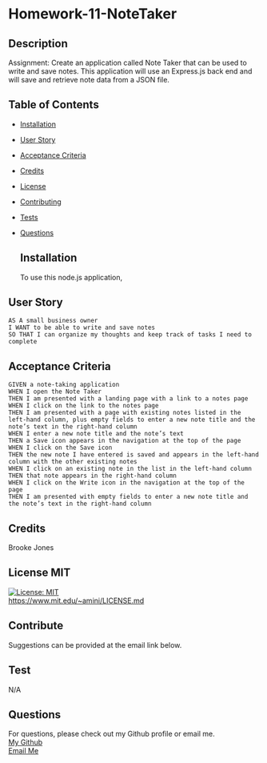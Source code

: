 # Homework-11-NoteTaker

## Description  
Assignment: Create an application called Note Taker that can be used to write and save notes. This application will use an Express.js back end and will save and retrieve note data from a JSON file.
  
## Table of Contents
- [Installation](#install)
- [User Story](#userstory)
- [Acceptance Criteria](#acceptancecriteria)
- [Credits](#credits)
- [License](#license)
- [Contributing](#contribute)
- [Tests](#test)
- [Questions](#questions)  

  ## Installation  
  To use this node.js application,
  
## User Story
```
AS A small business owner
I WANT to be able to write and save notes
SO THAT I can organize my thoughts and keep track of tasks I need to complete
```

## Acceptance Criteria
```
GIVEN a note-taking application
WHEN I open the Note Taker
THEN I am presented with a landing page with a link to a notes page
WHEN I click on the link to the notes page
THEN I am presented with a page with existing notes listed in the left-hand column, plus empty fields to enter a new note title and the note’s text in the right-hand column
WHEN I enter a new note title and the note’s text
THEN a Save icon appears in the navigation at the top of the page
WHEN I click on the Save icon
THEN the new note I have entered is saved and appears in the left-hand column with the other existing notes
WHEN I click on an existing note in the list in the left-hand column
THEN that note appears in the right-hand column
WHEN I click on the Write icon in the navigation at the top of the page
THEN I am presented with empty fields to enter a new note title and the note’s text in the right-hand column
```

## Credits  
Brooke Jones  

## License MIT
[![License: MIT](https://img.shields.io/badge/License-MIT-yellow.svg)](https://opensource.org/licenses/MIT)  
https://www.mit.edu/~amini/LICENSE.md  
    
## Contribute  
 Suggestions can be provided at the email link below.  

## Test  
N/A

  ## Questions  
  For questions, please check out my Github profile or email me.  
 [My Github](https://www.github.com/jones406)  
[Email Me](mailto:brookejones406@gmail.com)  